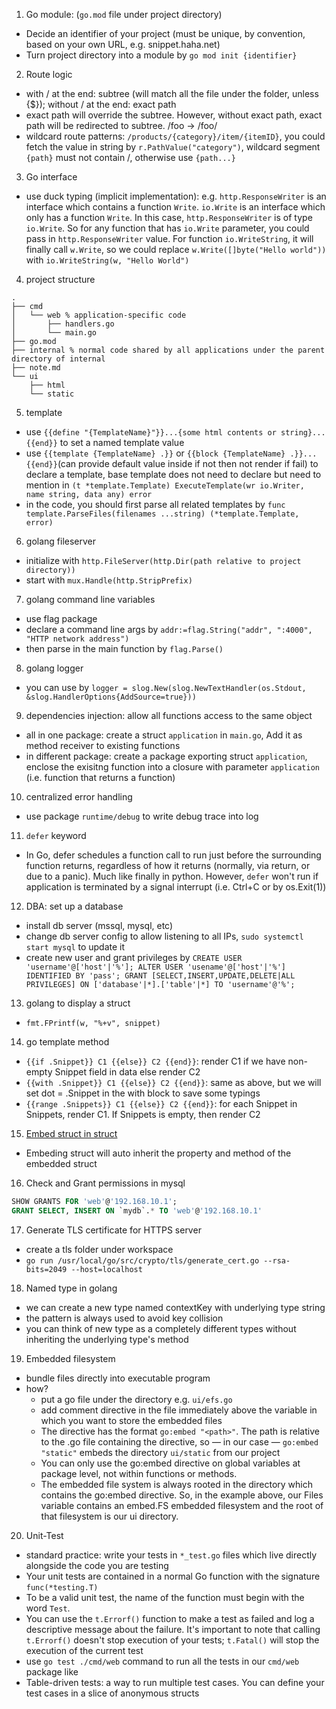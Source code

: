 1. Go module: (`go.mod` file under project directory)
- Decide an identifier of your project (must be unique, by convention, based on your own URL, e.g. snippet.haha.net)
- Turn project directory into a module by `go mod init {identifier}`
2. Route logic
- with / at the end: subtree (will match all the file under the folder, unless {$}); without / at the end: exact path
- exact path will override the subtree. However, without exact path, exact path will be redirected to subtree. /foo -> /foo/
- wildcard route patterns: `/products/{category}/item/{itemID}`, you could fetch the value in string by `r.PathValue("category")`, wildcard segment `{path}` must not contain /, otherwise use `{path...}`
3. Go interface
- use duck typing (implicit implementation): e.g. `http.ResponseWriter` is an interface which contains a function `Write`. `io.Write` is an interface which only has a function `Write`. In this case, `http.ResponseWriter` is of type `io.Write`. So for any function that has `io.Write` parameter, you could pass in `http.ResponseWriter` value. For function `io.WriteString`, it will finally call `w.Write`, so we could replace `w.Write([]byte("Hello world"))` with `io.WriteString(w, "Hello World")`
4. project structure
```
.
├── cmd
│   └── web % application-specific code
│       ├── handlers.go
│       └── main.go
├── go.mod
├── internal % normal code shared by all applications under the parent directory of internal
├── note.md
└── ui
    ├── html
    └── static
```
5. template
- use `{{define "{TemplateName}"}}...{some html contents or string}...{{end}}` to set a named template value
- use `{{template {TemplateName} .}}` or `{{block {TemplateName} .}}...{{end}}`(can provide default value inside if not then not render if fail) to declare a template, base template does not need to declare but need to mention in `(t *template.Template) ExecuteTemplate(wr io.Writer, name string, data any) error`
- in the code, you should first parse all related templates by `func template.ParseFiles(filenames ...string) (*template.Template, error)`
6. golang fileserver
- initialize with `http.FileServer(http.Dir(path relative to project directory))`
- start with `mux.Handle(http.StripPrefix)`
7. golang command line variables
- use flag package
- declare a command line args by `addr:=flag.String("addr", ":4000", "HTTP network address")`
- then parse in the main function by `flag.Parse()`
8. golang logger
- you can use by `logger = slog.New(slog.NewTextHandler(os.Stdout, &slog.HandlerOptions{AddSource=true}))`
9. dependencies injection: allow all functions access to the same object
- all in one package: create a struct `application` in `main.go`, Add it as method receiver to existing functions
- in different package: create a package exporting struct `application`, enclose the exisitng function into a closure with parameter `application` (i.e. function that returns a function) 
10. centralized error handling
- use package `runtime/debug` to write debug trace into log
11. `defer` keyword
- In Go, defer schedules a function call to run ​​just before the surrounding function returns​​, regardless of how it returns (normally, via return, or due to a panic). Much like finally in python. However, `defer` won't run if application is terminated by a signal interrupt (i.e. Ctrl+C or by os.Exit(1))
12. DBA: set up a database
- install db server (mssql, mysql, etc)
- change db server config to allow listening to all IPs, `sudo systemctl start mysql` to update it
- create new user and grant privileges by `CREATE USER 'username'@['host'|'%']; ALTER USER 'usename'@['host'|'%'] IDENTIFIED BY 'pass'; GRANT [SELECT,INSERT,UPDATE,DELETE|ALL PRIVILEGES] ON ['database'|*].['table'|*] TO 'username'@'%';`
13. golang to display a struct
- `fmt.FPrintf(w, "%+v", snippet)`
14. go template method
- `{{if .Snippet}} C1 {{else}} C2 {{end}}`: render C1 if we have non-empty Snippet field in data else render C2
- `{{with .Snippet}} C1 {{else}} C2 {{end}}`: same as above, but we will set dot = .Snippet in the with block to save some typings
- `{{range .Snippets}} C1 {{else}} C2 {{end}}`: for each Snippet in Snippets, render C1. If Snippets is empty, then render C2
15. [Embed struct in struct](https://eli.thegreenplace.net/2020/embedding-in-go-part-1-structs-in-structs/)
- Embeding struct will auto inherit the property and method of the embedded struct
16. Check and Grant permissions in mysql
```sql
SHOW GRANTS FOR 'web'@'192.168.10.1';
GRANT SELECT, INSERT ON `mydb`.* TO 'web'@'192.168.10.1' 
```
17. Generate TLS certificate for HTTPS server
- create a tls folder under workspace
- `go run /usr/local/go/src/crypto/tls/generate_cert.go --rsa-bits=2049 --host=localhost`
18. Named type in golang
- we can create a new type named contextKey with underlying type string
- the pattern is always used to avoid key collision
- you can think of new type as a completely different types without inheriting the underlying type's method 
19. Embedded filesystem
- bundle files directly into executable program
- how?
    - put a go file under the directory e.g. `ui/efs.go`
    - add comment directive in the file immediately above the variable in which you want to store the embedded files
    - The directive has the format `go:embed "<path>"`. The path is relative to the .go file containing the directive, so — in our case — `go:embed "static"` embeds the directory
    `ui/static` from our project
    - You can only use the go:embed directive on global variables at package level, not within functions or methods.
    -  The embedded file system is always rooted in the directory which contains the go:embed
    directive. So, in the example above, our Files variable contains an embed.FS embedded
    filesystem and the root of that filesystem is our ui directory.
20. Unit-Test
- standard practice: write your tests in `*_test.go` files which live directly alongside the code you are testing
- Your unit tests are contained in a normal Go function with the signature `func(*testing.T)`
- To be a valid unit test, the name of the function must begin with the word `Test`.
- You can use the `t.Errorf()` function to make a test as failed and log a descriptive message about the failure. It's important to note that calling `t.Errorf()` doesn't stop execution of your tests; `t.Fatal()` will stop the execution of the current test 
- use `go test ./cmd/web` command to run all the tests in our `cmd/web` package like
- Table-driven tests: a way to run multiple test cases. You can define your test cases in a slice of anonymous structs
